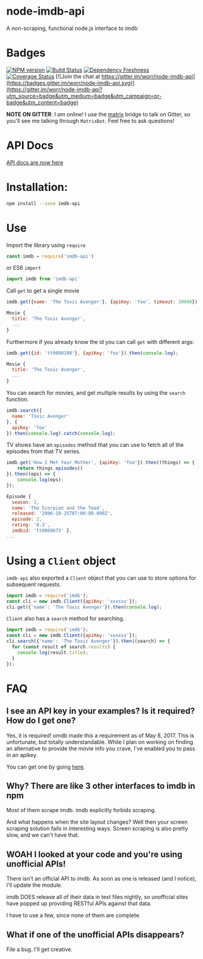 # node-imdb-api

A non-scraping, functional node.js interface to imdb

# Badges

[![NPM version](https://badge.fury.io/js/imdb-api.svg)](http://badge.fury.io/js/imdb-api) [![Build Status](https://travis-ci.org/worr/node-imdb-api.svg?branch=master)](https://travis-ci.org/worr/node-imdb-api) [![Dependency Freshness](https://david-dm.org/worr/node-imdb-api.svg)](https://david-dm.org/worr/node-imdb-api) [![Coverage Status](https://coveralls.io/repos/github/worr/node-imdb-api/badge.svg?branch=master)](https://coveralls.io/github/worr/node-imdb-api?branch=master) [![Join the chat at https://gitter.im/worr/node-imdb-api](https://badges.gitter.im/worr/node-imdb-api.svg)](https://gitter.im/worr/node-imdb-api?utm_source=badge&utm_medium=badge&utm_campaign=pr-badge&utm_content=badge)

**NOTE ON GITTER**: I *am* online! I use the [matrix](matrix.org) bridge to talk on Gitter, so you'll see me talking through `MatrixBot`. Feel free to ask questions!

# API Docs

[API docs are now here](https://docs.worrbase.com/node/imdb-api/)

# Installation:
```bash
npm install --save imdb-api
```

# Use

Import the library using `require`

```js
const imdb = require('imdb-api')
```

or ES6 `import`

```js
import imdb from 'imdb-api'
```

Call `get` to get a single movie
```js
imdb.get({name: 'The Toxic Avenger'}, {apiKey: 'foo', timeout: 30000}).then(console.log).catch(console.log);

Movie {
  title: 'The Toxic Avenger',
  ...
}
```
Furthermore if you already know the id you can call `get` with different args:
```js
imdb.get({id: 'tt0090190'}, {apiKey: 'foo'}).then(console.log);

Movie {
  title: 'The Toxic Avenger',
  ...
}
```

You can search for movies, and get multiple results by using the `search` function.

```js
imdb.search({
  name: 'Toxic Avenger'
}, {
  apiKey: 'foo'
}).then(console.log).catch(console.log);
```

TV shows have an `episodes` method that you can use to fetch all of the episodes
from that TV series.

```js
imdb.get('How I Met Your Mother', {apiKey: 'foo'}).then((things) => {
    return things.episodes()
}).then((eps) => {
    console.log(eps);
});

Episode {
  season: 2,
  name: 'The Scorpion and the Toad',
  released: '2006-10-25T07:00:00.000Z',
  episode: 2,
  rating: '8.3',
  imdbid: 'tt0869673' },
...
```

# Using a `Client` object

`imdb-api` also exported a `Client` object that you can use to store options for subsequent requests.

```js
import imdb = require('imdb');
const cli = new imdb.Client({apiKey: 'xxxxxx'});
cli.get({'name': 'The Toxic Avenger'}).then(console.log);
```

`Client` also has a `search` method for searching.

```js
import imdb = require('imdb');
const cli = new imdb.Client({apiKey: 'xxxxxx'});
cli.search({'name': 'The Toxic Avenger'}).then((search) => {
  for (const result of search.results) {
    console.log(result.title);
  }
});
```

# FAQ

## I see an API key in your examples? Is it required? How do I get one?

Yes, it is required! omdb made this a requirement as of May 8, 2017. This is unfortunate,
but totally understandable. While I plan on working on finding an alternative to provide
the movie info you crave, I've enabled you to pass in an apikey.

You can get one by going [here](https://www.patreon.com/posts/api-is-going-10743518).

## Why? There are like 3 other interfaces to imdb in npm

Most of them scrape imdb. imdb explicitly forbids scraping.

And what happens when the site layout changes? Well then your screen scraping
solution fails in interesting ways. Screen scraping is also pretty slow,
and we can't have that.

## WOAH I looked at your code and you're using unofficial APIs!

There isn't an official API to imdb. As soon as one is released (and I
notice), I'll update the module.

imdb DOES release all of their data in text files nightly, so unofficial sites
have popped up providing RESTful APIs against that data.

I have to use a few, since none of them are complete.

## What if one of the unofficial APIs disappears?

File a bug. I'll get creative.
